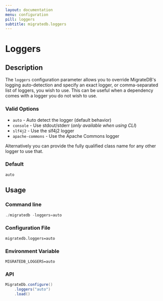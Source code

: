 ```yaml
---
layout: documentation
menu: configuration
pill: loggers
subtitle: migratedb.loggers
---
```


# Loggers

## Description

The `loggers` configuration parameter allows you to override MigrateDB's logging auto-detection and specify an exact
logger, or comma-separated list of loggers, you wish to use.
This can be useful when a dependency comes with a logger you do not wish to use.

### Valid Options

* `auto` - Auto detect the logger (default behavior)
* `console` - Use stdout/stderr (_only available when using CLI_)
* `slf4j2` - Use the slf4j2 logger
* `apache-commons` - Use the Apache Commons logger

Alternatively you can provide the fully qualified class name for any other logger to use that.

### Default

`auto`

## Usage

### Command line

```powershell
./migratedb -loggers=auto
```

### Configuration File

```properties
migratedb.loggers=auto
```

### Environment Variable

```properties
MIGRATEDB_LOGGERS=auto
```

### API

```java
MigrateDb.configure()
    .loggers("auto")
    .load()
```
